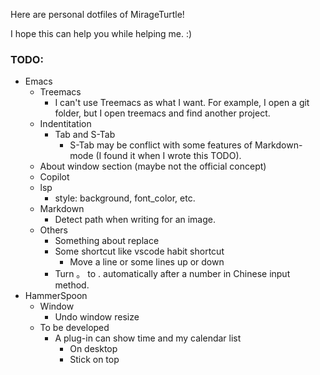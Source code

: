 Here are personal dotfiles of MirageTurtle!

I hope this can help you while helping me. :)

### TODO:

+ Emacs
  + Treemacs
	+ I can't use Treemacs as what I want. For example, I open a git folder, but I open treemacs and find another project.
  + Indentitation
    + Tab and S-Tab
	  + S-Tab may be conflict with some features of Markdown-mode (I found it when I wrote this TODO).
  + About window section (maybe not the official concept)
  + Copilot
  + lsp
	+ style: background, font_color, etc.
  + Markdown
    + Detect path when writing for an image.
  + Others
	+ Something about replace
	+ Some shortcut like vscode habit shortcut
	  + Move a line or some lines up or down
	+ Turn 。 to . automatically after a number in Chinese input method.
+ HammerSpoon
  + Window
	+ Undo window resize
  + To be developed
	+ A plug-in can show time and my calendar list
	  + On desktop
	  + Stick on top
